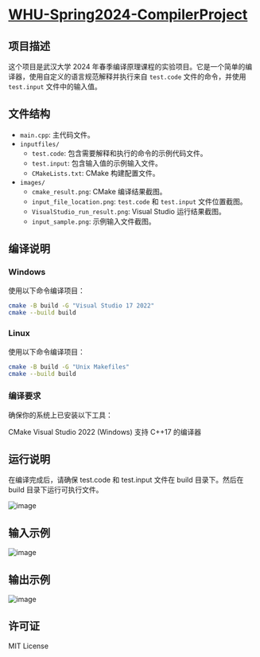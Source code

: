 ﻿# [WHU-Spring2024-CompilerProject](https://github.com/numbbbbbplus/WHU-Spring2024-CompilerProject)

## 项目描述

这个项目是武汉大学 2024 年春季编译原理课程的实验项目。它是一个简单的编译器，使用自定义的语言规范解释并执行来自 `test.code` 文件的命令，并使用 `test.input` 文件中的输入值。

## 文件结构

- `main.cpp`: 主代码文件。
- `inputfiles/`
  - `test.code`: 包含需要解释和执行的命令的示例代码文件。
  - `test.input`: 包含输入值的示例输入文件。
  - `CMakeLists.txt`: CMake 构建配置文件。
- `images/`
  - `cmake_result.png`: CMake 编译结果截图。
  - `input_file_location.png`: `test.code` 和 `test.input` 文件位置截图。
  - `VisualStudio_run_result.png`: Visual Studio 运行结果截图。
  - `input_sample.png`: 示例输入文件截图。

## 编译说明

### Windows

使用以下命令编译项目：

```sh
cmake -B build -G "Visual Studio 17 2022"
cmake --build build
```

### Linux

使用以下命令编译项目：

```sh
cmake -B build -G "Unix Makefiles"
cmake --build build
```

### 编译要求
确保你的系统上已安装以下工具：

CMake
Visual Studio 2022 (Windows)
支持 C++17 的编译器

## 运行说明
在编译完成后，请确保 test.code 和 test.input 文件在 build 目录下。然后在 build 目录下运行可执行文件。

![image](https://github.com/numbbbbbplus/WHU-Spring2024-CompilerProject/blob/main/images/input_file_location.png)

## 输入示例
![image](https://github.com/numbbbbbplus/WHU-Spring2024-CompilerProject/blob/main/images/input_sample.png)

## 输出示例
![image](https://github.com/numbbbbbplus/WHU-Spring2024-CompilerProject/blob/main/images/VisualStudio_run_result.png)

## 许可证
MIT License
